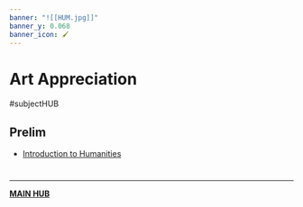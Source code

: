 ```yaml
---
banner: "![[HUM.jpg]]"
banner_y: 0.068
banner_icon: 🖌️
---
```

# Art Appreciation
#subjectHUB 

## Prelim
- [Introduction to Humanities](HUMintro.md)

# 
---
**[MAIN HUB](main.md)**